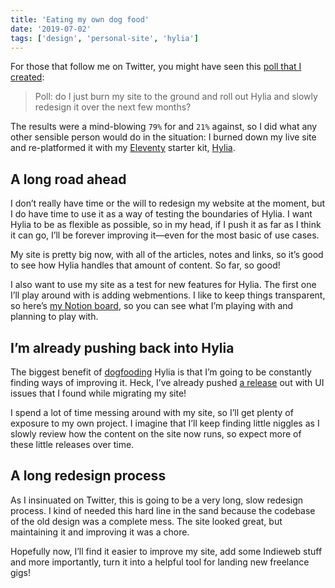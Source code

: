 ```yaml
---
title: 'Eating my own dog food'
date: '2019-07-02'
tags: ['design', 'personal-site', 'hylia']
---
```


For those that follow me on Twitter, you might have seen this [poll that I created](https://mobile.twitter.com/andybelldesign/status/1145412384896495617):

> Poll: do I just burn my site to the ground and roll out Hylia and slowly redesign it over the next few months?

The results were a mind-blowing `79%` for and `21%` against, so I did what any other sensible person would do in the situation: I burned down my live site and re-platformed it with my [Eleventy](https://11ty.io) starter kit, [Hylia](https://hylia.website).

## A long road ahead

I don’t really have time or the will to redesign my website at the moment, but I do have time to use it as a way of testing the boundaries of Hylia. I want Hylia to be as flexible as possible, so in my head, if I push it as far as I think it can go, I’ll be forever improving it—even for the most basic of use cases.

My site is pretty big now, with all of the articles, notes and links, so it’s good to see how Hylia handles that amount of content. So far, so good!

I also want to use my site as a test for new features for Hylia. The first one I’ll play around with is adding webmentions. I like to keep things transparent, so here’s [my Notion board](https://www.notion.so/8e70bfa1150b4f188126ccfb1818de3a?v=bd571ada8b16432e93af4d00ba084090), so you can see what I’m playing with and planning to play with.

## I’m already pushing back into Hylia

The biggest benefit of [dogfooding](https://en.wikipedia.org/wiki/Eating_your_own_dog_food) Hylia is that I’m going to be constantly finding ways of improving it. Heck, I’ve already pushed [a release](https://github.com/andybelldesign/hylia/releases/tag/0.4.2) out with UI issues that I found while migrating my site!

I spend a lot of time messing around with my site, so I’ll get plenty of exposure to my own project. I imagine that I’ll keep finding little niggles as I slowly review how the content on the site now runs, so expect more of these little releases over time.

## A long redesign process

As I insinuated on Twitter, this is going to be a very long, slow redesign process. I kind of needed this hard line in the sand because the codebase of the old design was a complete mess. The site looked great, but maintaining it and improving it was a chore.

Hopefully now, I’ll find it easier to improve my site, add some Indieweb stuff and more importantly, turn it into a helpful tool for landing new freelance gigs!
